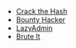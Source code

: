 - [Crack the Hash](./crack-the-hash.html)
- [Bounty Hacker](./bounty-hacker.html)
- [LazyAdmin](./lazy-admin.html)
- [Brute It](./brute-it.html)
